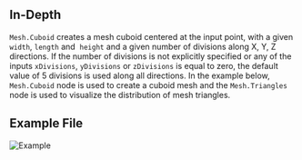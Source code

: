 ## In-Depth
`Mesh.Cuboid` creates a mesh cuboid centered at the input point, with a given `width`, `length` and  `height` and a given number of divisions along X, Y, Z directions. If the number of divisions is not explicitly specified or any of the inputs `xDivisions`, `yDivisions` or `zDivisions` is equal to zero, the default value of 5 divisions is used along all directions.
In the example below, `Mesh.Cuboid` node is used to create a cuboid mesh and the `Mesh.Triangles` node is used to visualize the distribution of mesh triangles.

## Example File

![Example](./Autodesk.DesignScript.Geometry.Mesh.Cuboid_img.jpg)
